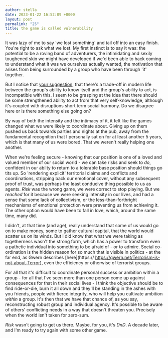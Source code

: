 ```yaml
---
author: stella
date: 2023-01-22 16:52:09 +0000
layout: post
permalink: "25"
title: the game is called vulnerability
---
```



It was lazy of me to say 'we lost something' and tail off into an easy finish. You're right to ask what we lost. My first instinct is to say it was: the potential to be a roving band of adventurers, the intimidating and sexily toughened skin we might have developed if we'd been able to hack coming to understand what it was we ourselves actually wanted, the motivation that arises from being surrounded by a group who have been through 'it' together.  

But I notice that [your suggestion](https://angst.blog/24), that there's a trade-off in modern life between the group's ability to know itself and the group's ability to act, is incompatible with this. I seem to be grasping at the idea that there should be some strengthened ability to act from that very self-knowledge, although it's coupled with disruptions short term social harmony. Do we disagree here or is there something else going on?  

By way of both the intensity and the intimacy of it, it felt like the games changed what we were likely to coordinate about. Giving up on them pushed us bac​k towards parties and nights at the pub, away from the fundamental recognition that I personally sat on for at least another 5 years, which is that many of us were bored. That we weren't really helping one another.  

When we're feeling secure - knowing that our position is one of a loved and valued member of our social world - we can take risks and seek to *do*, confident in our ​abilty to return to a tolerable base position should things go tits up. So 'rendering explicit' territorial claims and conflicts and coordinations, stripping back our emotional cover, without any subsequent proof of trust, was perhaps the least conducive thing possible to us as agents. *Risk* was the wrong game, we were correct to stop playing. But we *reached* for it because we were seeking intensity in our lives, and had a sense that some lack of collectivism, or the less-than-forthright mechanisms of emotional protection were preventing us from achieving it. The other option would have been to fall in love, which, around the same time, many did.  

I didn't, at that time (and age), really understand that some of us would go on to make money, some to gather cultural capital, that the world would scatter us on its winds. But I did know that what we were taking as togetherness wasn't the strong form, which has a power to transform even a pathetic individual into something to be afraid of - or to admire. Social co-ordination is the hidden reason for so much that is visible in politics - at the far end, as Gwern describes [here](https:// https://gwern.net/Terrorism-is-not-about-Terror), even the efficiency or otherwise of terrorist groups.  

For all that it's difficult to coordinate personal success or ambition within a group - for all that I've seen more than one person come up against consequences for that in their social lives - I think the objective should be to find ride-or-die, burn it all down and they'll be standing in the ashes with you friends, people with fierce integrity, who will help you cultivate ambition *within* a group. It's then that we have that chance of, as y​ou say, reconstructing robust group and individual agency. It​'s possible to be aware of others' conflicting needs in a way that doesn't threaten you. Precisely when the world isn't taken for zero-sum.  

*Risk* wasn't going to get us there. Maybe, for you, it's *DnD*. A decade later, and I'm ready to try again with some other game.  
  